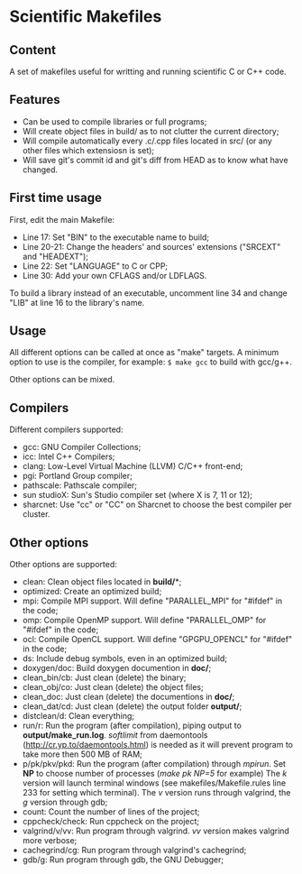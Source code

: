 Scientific Makefiles
================================

Content
-------------------------
A set of makefiles useful for writting and running scientific C or C++ code.

Features
-------------------------
* Can be used to compile libraries or full programs;
* Will create object files in build/ as to not clutter the current directory;
* Will compile automatically every .c/.cpp files located in src/ (or any other files which extensiosn is set);
* Will save git's commit id and git's diff from HEAD as to know what have changed.

First time usage
-------------------------
First, edit the main Makefile:
 * Line 17: Set "BIN" to the executable name to build;
 * Line 20-21: Change the headers' and sources' extensions ("SRCEXT" and "HEADEXT");
 * Line 22: Set "LANGUAGE" to C or CPP;
 * Line 30: Add your own CFLAGS and/or LDFLAGS.

To build a library instead of an executable, uncomment line 34 and change "LIB" at line 16 to the library's name.


Usage
-------------------------
All different options can be called at once as "make" targets. A minimum option to use is the compiler, for example:
`$ make gcc`
to build with gcc/g++.

Other options can be mixed.


Compilers
-----------------
Different compilers supported:
 * gcc: GNU Compiler Collections;
 * icc: Intel C++ Compilers;
 * clang: Low-Level Virtual Machine (LLVM) C/C++ front-end;
 * pgi: Portland Group compiler;
 * pathscale: Pathscale compiler;
 * sun studioX: Sun's Studio compiler set (where X is 7, 11 or 12);
 * sharcnet: Use "cc" or "CC" on Sharcnet to choose the best compiler per cluster.

Other options
-----------------
Other options are supported:
 * clean: Clean object files located in **build/***;
 * optimized: Create an optimized build;
 * mpi: Compile MPI support. Will define "PARALLEL_MPI" for "#ifdef" in the code;
 * omp: Compile OpenMP support. Will define "PARALLEL_OMP" for "#ifdef" in the code;
 * ocl: Compile OpenCL support. Will define "GPGPU_OPENCL" for "#ifdef" in the code;
 * ds: Include debug symbols, even in an optimized build;
 * doxygen/doc: Build doxygen documention in **doc/**;
 * clean_bin/cb: Just clean (delete) the binary;
 * clean_obj/co: Just clean (delete) the object files;
 * clean_doc: Just clean (delete) the documentions in **doc/**;
 * clean_dat/cd: Just clean (delete) the output folder **output/**;
 * distclean/d: Clean everything;
 * run/r: Run the program (after compilation), piping output to **output/make_run.log**. _softlimit_ from daemontools (http://cr.yp.to/daemontools.html) is needed as it will prevent program to take more then 500 MB of RAM;
 * p/pk/pkv/pkd: Run the program (after compilation) through _mpirun_. Set **NP** to choose number of processes (_make pk NP=5_ for example) The _k_ version will launch terminal windows (see makefiles/Makefile.rules line 233 for setting which terminal). The _v_ version runs through valgrind, the _g_ version through gdb;
 * count: Count the number of lines of the project;
 * cppcheck/check: Run cppcheck on the project;
 * valgrind/v/vv: Run program through valgrind. _vv_ version makes valgrind more verbose;
 * cachegrind/cg: Run program through valgrind's cachegrind;
 * gdb/g: Run program through gdb, the GNU Debugger;

